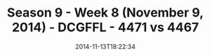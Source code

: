 ---
title: Season 9 - Week 8 (November 9, 2014) - DCGFFL - 4471 vs 4467
teams_score:
- team: 4471
  score:
- team: 4467
  score: 29
mvp: 'MVPs: Matt Gander (White), Brandon Benjamin (Red)'
game-ball: N/A
season: 9
week: 8
date: '2014-11-13T18:22:34'
pageid: season-9-week-8-4471-vs-4467
---